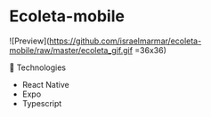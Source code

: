 # Ecoleta-mobile

![Preview](https://github.com/israelmarmar/ecoleta-mobile/raw/master/ecoleta_gif.gif =36x36)

:rocket: Technologies


- React Native
- Expo
- Typescript
